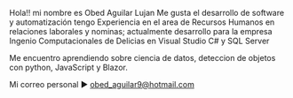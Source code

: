 Hola!! mi nombre es Obed Aguilar Lujan
Me gusta el desarrollo de software y automatización tengo Experiencia en el area de Recursos Humanos en relaciones laborales y nominas; 
actualmente desarrollo para la empresa Ingenio Computacionales de Delicias en Visual Studio C# y SQL Server

Me encuentro aprendiendo sobre ciencia de datos, deteccion de objetos con python, JavaScript y Blazor.

Mi correo personal
► obed_aguilar9@hotmail.com 

